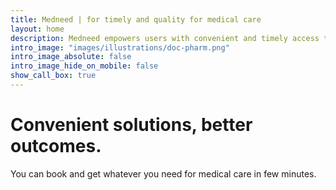 ```yaml
---
title: Medneed | for timely and quality for medical care
layout: home
description: Medneed empowers users with convenient and timely access to solutions they need for quality medical care.
intro_image: "images/illustrations/doc-pharm.png"
intro_image_absolute: false
intro_image_hide_on_mobile: false
show_call_box: true
---
```


# Convenient solutions, better outcomes.

You can book and get whatever you need for medical care in few minutes.